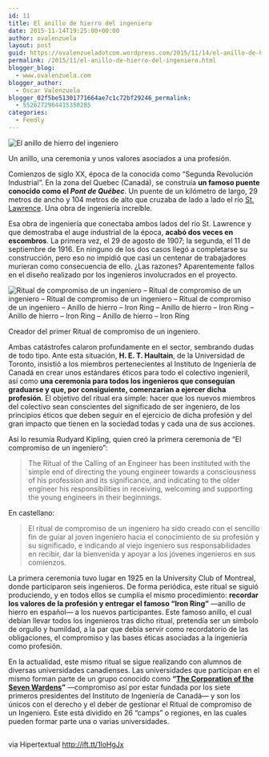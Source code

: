 ```yaml
---
id: 11
title: El anillo de hierro del ingeniero
date: 2015-11-14T19:25:00+00:00
author: ovalenzuela
layout: post
guid: https://ovalenzueladotcom.wordpress.com/2015/11/14/el-anillo-de-hierro-del-ingeniero
permalink: /2015/11/el-anillo-de-hierro-del-ingeniero.html
blogger_blog:
  - www.ovalenzuela.com
blogger_author:
  - Oscar Valenzuela
blogger_02f5be51301771664ae7c1c72bf29246_permalink:
  - 5526272964415350285
categories:
  - Feedly
---
```


![El anillo de hierro del ingeniero](http://ift.tt/1N3QDdV) 

Un anillo, una ceremonia y unos valores asociados a una profesión.

Comienzos de siglo XX, época de la conocida como “Segunda Revolución Industrial”. En la zona del Quebec (Canadá), se construía **un famoso puente conocido como el _Pont de Québec_**. Un puente de un kilómetro de largo, 29 metros de ancho y 104 metros de alto que cruzaba de lado a lado el río [St. Lawrence](http://ift.tt/1SQfsZF). Una obra de ingeniería increíble.

Esa obra de ingeniería que conectaba ambos lados del río St. Lawrence y que demostraba el auge industrial de la época, **acabó dos veces en escombros**. La primera vez, el 29 de agosto de 1907; la segunda, el 11 de septiembre de 1916. En ninguno de los dos casos llegó a completarse su construcción, pero eso no impidió que casi un centenar de trabajadores murieran como consecuencia de ello. ¿Las razones? Aparentemente fallos en el diseño realizado por los ingenieros involucrados en el proyecto.

<div class="wp-caption">
  <img alt="Ritual de compromiso de un ingeniero – Ritual de compromiso de un ingeniero – Ritual de compromiso de un ingeniero – Ritual de compromiso de un ingeniero – Anillo de hierro – Iron Ring – Anillo de hierro – Iron Ring – Anillo de hierro – Iron Ring – Anillo de hierro – Iron Ring" class="wp-image-409678" src="http://ift.tt/1N3QFCF" /> 
  
  <p class="wp-caption-text">
    Creador del primer Ritual de compromiso de un ingeniero.
  </p>
</div>

Ambas catástrofes calaron profundamente en el sector, sembrando dudas de todo tipo. Ante esta situación, **H. E. T. Haultain**, de la Universidad de Toronto, insistió a los miembros pertenecientes al Instituto de Ingeniería de Canadá en crear unos estándares éticos para todo el colectivo ingenieril, así como **una ceremonia para todos los ingenieros que conseguían graduarse y que, por consiguiente, comenzarían a ejercer dicha profesión**. El objetivo del ritual era simple: hacer que los nuevos miembros del colectivo sean conscientes del significado de ser ingeniero, de los principios éticos que deben seguir en el ejercicio de dicha profesión y del gran impacto que tienen en la sociedad todas y cada una de sus acciones.

Así lo resumía Rudyard Kipling, quien creó la primera ceremonia de “El compromiso de un ingeniero”:

> The Ritual of the Calling of an Engineer has been instituted with the simple end of directing the young engineer towards a consciousness of his profession and its significance, and indicating to the older engineer his responsibilities in receiving, welcoming and supporting the young engineers in their beginnings.

En castellano:

> El ritual de compromiso de un ingeniero ha sido creado con el sencillo fin de guiar al joven ingeniero hacia el conocimiento de su profesión y su significado, e indicando al viejo ingeniero sus responsabilidades en recibir, dar la bienvenida y apoyar a los jóvenes ingenieros en sus comienzos.

La primera ceremonia tuvo lugar en 1925 en la University Club of Montreal, donde participaron seis ingenieros. De forma periódica, este ritual se siguió produciendo, y en todos ellos se cumplía el mismo procedimiento: **recordar los valores de la profesión y entregar el famoso “Iron Ring”** —anillo de hierro en español— a los nuevos participantes. Este famoso anillo, el cual debían llevar todos los ingenieros tras dicho ritual, pretendía ser un símbolo de orgullo y humildad, a la par que debía servir como recordatorio de las obligaciones, el compromiso y las bases éticas asociadas a la ingeniería como profesión.

En la actualidad, este mismo ritual se sigue realizando con alumnos de diversas universidades canadienses. Las universidades que participan en el mismo forman parte de un grupo conocido como **“[The Corporation of the Seven Wardens](http://ift.tt/1zPDKMF)”** —compromiso así por estar fundada por los siete primeros presidentes del Instituto de Ingeniería de Canadá— y son los únicos con el derecho y el deber de gestionar el Ritual de compromiso de un Ingeniero. Este está dividido en 26 “camps” o regiones, en las cuales pueden formar parte una o varias universidades.

<img height="1" alt="" width="1" src="http://ift.tt/1N3QDdX" />

via Hipertextual http://ift.tt/1loHgJx